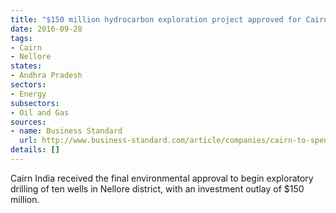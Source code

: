 ```yaml
---
title: "$150 million hydrocarbon exploration project approved for Cairn India"
date: 2016-09-28
tags:
- Cairn
- Nellore
states:
- Andhra Pradesh
sectors:
- Energy
subsectors:
- Oil and Gas
sources:
- name: Business Standard
  url: http://www.business-standard.com/article/companies/cairn-to-spend-150-million-on-10-exploratory-wells-in-andhra-pradesh-116092500376_1.html
details: []
---
```


Cairn India received the final environmental approval to begin exploratory drilling of ten wells in Nellore district, with an investment outlay of $150 million.
